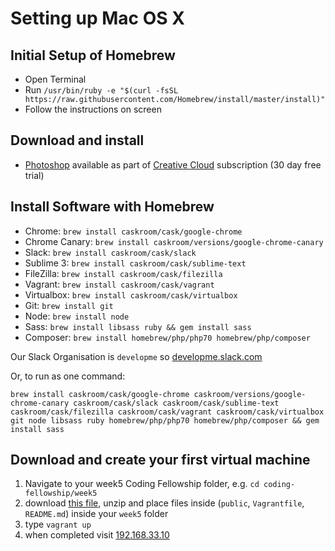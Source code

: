 # Setting up Mac OS X

## Initial Setup of Homebrew

- Open Terminal
- Run `/usr/bin/ruby -e "$(curl -fsSL https://raw.githubusercontent.com/Homebrew/install/master/install)"`
- Follow the instructions on screen

## Download and install

- [Photoshop](http://www.adobe.com/uk/products/photoshop.html) available as part of [Creative Cloud](https://creative.adobe.com/products/download/creative-cloud) subscription (30 day free trial)

## Install Software with Homebrew

- Chrome: `brew install caskroom/cask/google-chrome`
- Chrome Canary: `brew install caskroom/versions/google-chrome-canary`
- Slack: `brew install caskroom/cask/slack`
- Sublime 3: `brew install caskroom/cask/sublime-text`
- FileZilla: `brew install caskroom/cask/filezilla`
- Vagrant: `brew install caskroom/cask/vagrant`
- Virtualbox: `brew install caskroom/cask/virtualbox`
- Git: `brew install git`
- Node: `brew install node`
- Sass: `brew install libsass ruby && gem install sass` 
- Composer: `brew install homebrew/php/php70 homebrew/php/composer`

Our Slack Organisation is `developme` so [developme.slack.com](https://developme.slack.com/)

Or, to run as one command:

```
brew install caskroom/cask/google-chrome caskroom/versions/google-chrome-canary caskroom/cask/slack caskroom/cask/sublime-text caskroom/cask/filezilla caskroom/cask/vagrant caskroom/cask/virtualbox git node libsass ruby homebrew/php/php70 homebrew/php/composer && gem install sass
```

## Download and create your first virtual machine

1. Navigate to your week5 Coding Fellowship folder, e.g. `cd coding-fellowship/week5`
1. download [this file](https://github.com/scotch-io/scotch-box/archive/master.zip), unzip and place files inside (`public`, `Vagrantfile`, `README.md`) inside your `week5` folder
1. type `vagrant up`
1. when completed visit [192.168.33.10](http://192.168.33.10/)